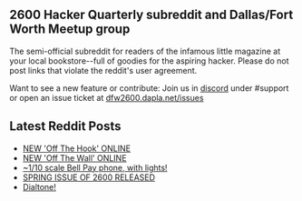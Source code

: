 ## 2600 Hacker Quarterly subreddit and Dallas/Fort Worth Meetup group
The semi-official subreddit for readers of the infamous little magazine at your local bookstore--full of goodies for the aspiring hacker. Please do not post links that violate the reddit's user agreement.

Want to see a new feature or contribute: 
Join us in [discord](https://dfw2600.dapla.net/chat) under #support or open an issue ticket at [dfw2600.dapla.net/issues](https://dfw2600.dapla.net/issues)

## Latest Reddit Posts
<!-- BLOG-POST-LIST:START -->
- [NEW 'Off The Hook' ONLINE](https://2600.com/hook/30-04-2025)
- [NEW 'Off The Wall' ONLINE](https://2600.com/wall/29-04-2025)
- [~1/10 scale Bell Pay phone, with lights!](https://www.reddit.com/r/2600/comments/1k3udcm/110_scale_bell_pay_phone_with_lights/)
- [SPRING ISSUE OF 2600 RELEASED](https://2600.com/content/spring-issue-2600-released-19)
- [Dialtone!](https://www.reddit.com/r/2600/comments/1jv9440/dialtone/)
<!-- BLOG-POST-LIST:END -->
